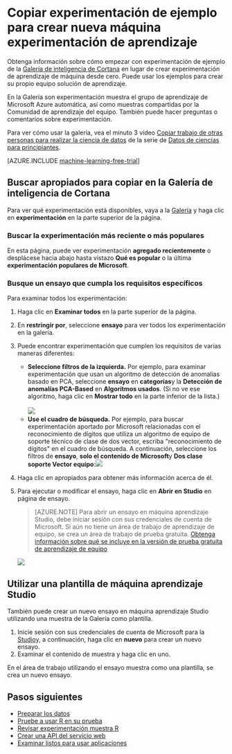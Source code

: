<properties
    pageTitle="Máquina copia experimentación de ejemplo de aprendizaje | Microsoft Azure"
    description="Aprenda a usar máquina muestra experimentación de aprendizaje para crear nuevas experimentación con la Galería de inteligencia de Cortana y el equipo de aprendizaje de Microsoft Azure."
    services="machine-learning"
    documentationCenter=""
    authors="cjgronlund"
    manager="jhubbard"
    editor="cgronlun"/>

<tags
    ms.service="machine-learning"
    ms.workload="data-services"
    ms.tgt_pltfrm="na"
    ms.devlang="na"
    ms.topic="get-started-article"
    ms.date="08/17/2016"
    ms.author="cgronlun;chhavib;olgali"/>

# <a name="copy-sample-experiments-to-create-new-machine-learning-experiments"></a>Copiar experimentación de ejemplo para crear nueva máquina experimentación de aprendizaje
Obtenga información sobre cómo empezar con experimentación de ejemplo de la [Galería de inteligencia de Cortana](http://gallery.cortanaintelligence.com/) en lugar de crear experimentación de aprendizaje de máquina desde cero. Puede usar los ejemplos para crear su propio equipo solución de aprendizaje.

En la Galería son experimentación muestra el grupo de aprendizaje de Microsoft Azure automática, así como muestras compartidas por la Comunidad de aprendizaje del equipo. También puede hacer preguntas o comentarios sobre experimentación.

Para ver cómo usar la galería, vea el minuto 3 vídeo [Copiar trabajo de otras personas para realizar la ciencia de datos](machine-learning-data-science-for-beginners-copy-other-peoples-work-to-do-data-science.md) de la serie de [Datos de ciencias para principiantes](machine-learning-data-science-for-beginners-the-5-questions-data-science-answers.md).

[AZURE.INCLUDE [machine-learning-free-trial](../../includes/machine-learning-free-trial.md)]

## <a name="find-an-experiment-to-copy-in-cortana-intelligence-gallery"></a>Buscar apropiados para copiar en la Galería de inteligencia de Cortana

Para ver qué experimentación está disponibles, vaya a la [Galería](http://gallery.cortanaintelligence.com/) y haga clic en **experimentación** en la parte superior de la página.

### <a name="find-the-newest-or-most-popular-experiments"></a>Buscar la experimentación más reciente o más populares

En esta página, puede ver experimentación **agregado recientemente** o desplácese hacia abajo hasta vistazo **Qué es popular** o la última **experimentación populares de Microsoft**.

### <a name="look-for-an-experiment-that-meets-specific-requirements"></a>Busque un ensayo que cumpla los requisitos específicos

Para examinar todos los experimentación:

1. Haga clic en **Examinar todos** en la parte superior de la página.
2. En **restringir por**, seleccione **ensayo** para ver todos los experimentación en la galería.
3. Puede encontrar experimentación que cumplen los requisitos de varias maneras diferentes:
    * **Seleccione filtros de la izquierda.** Por ejemplo, para examinar experimentación que usan un algoritmo de detección de anomalías basado en PCA, seleccione **ensayo** en **categorías**y la **Detección de anomalías PCA-Based** en **Algoritmos usados**. (Si no ve ese algoritmo, haga clic en **Mostrar todo** en la parte inferior de la lista.)<br></br>
      ![](./media/machine-learning-sample-experiments/refine-the-view.png)
    *  **Use el cuadro de búsqueda.** Por ejemplo, para buscar experimentación aportado por Microsoft relacionadas con el reconocimiento de dígitos que utiliza un algoritmo de equipo de soporte técnico de clase de dos vector, escriba "reconocimiento de dígitos" en el cuadro de búsqueda. A continuación, seleccione los filtros de **ensayo**, **solo el contenido de Microsoft**y **Dos clase soporte Vector equipo**:![](./media/machine-learning-sample-experiments/search-for-experiments.png) 
4. Haga clic en apropiados para obtener más información acerca de él.
5. Para ejecutar o modificar el ensayo, haga clic en **Abrir en Studio** en página de ensayo.

    > [AZURE.NOTE] Para abrir un ensayo en máquina aprendizaje Studio, debe iniciar sesión con sus credenciales de cuenta de Microsoft. Si aún no tiene un área de trabajo de aprendizaje de equipo, se crea un área de trabajo de prueba gratuita. [Obtenga información sobre qué se incluye en la versión de prueba gratuita de aprendizaje de equipo](https://azure.microsoft.com/pricing/details/machine-learning/)

    ![](./media/machine-learning-sample-experiments/example-experiment.png) 


## <a name="use-a-template-in-machine-learning-studio"></a>Utilizar una plantilla de máquina aprendizaje Studio

También puede crear un nuevo ensayo en máquina aprendizaje Studio utilizando una muestra de la Galería como plantilla.

1. Inicie sesión con sus credenciales de cuenta de Microsoft para la [Studio](https://studio.azureml.net)y, a continuación, haga clic en **nuevo** para crear un nuevo ensayo.
2. Examinar el contenido de muestra y haga clic en uno.

En el área de trabajo utilizando el ensayo muestra como una plantilla, se crea un nuevo ensayo.

## <a name="next-steps"></a>Pasos siguientes
- [Preparar los datos](machine-learning-data-science-import-data.md)
- [Pruebe a usar R en su prueba](machine-learning-r-quickstart.md)
- [Revisar experimentación muestra R](machine-learning-r-csharp-web-service-examples.md)
- [Crear una API del servicio web](machine-learning-publish-a-machine-learning-web-service.md)
- [Examinar listos para usar aplicaciones](https://datamarket.azure.com/browse?query=machine+learning)
